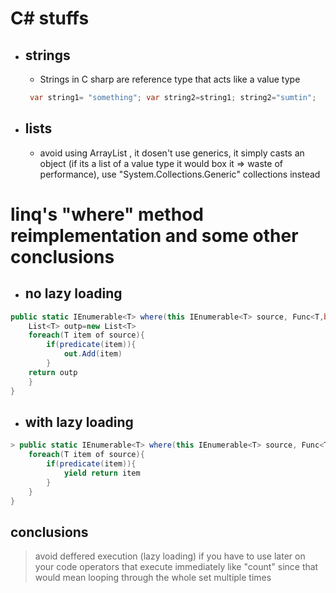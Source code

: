 # C# stuffs
+ ## strings
    + Strings in C sharp are reference type that acts like a value type
    ``` c#
     var string1= "something"; var string2=string1; string2="sumtin";         // string1="something" et string2="sumtin"
    ```
+ ## lists
    + avoid using ArrayList , it dosen't use generics, it simply casts an object (if its a list of a value type it would box it => waste of performance), use "System.Collections.Generic" collections instead


# linq's "where" method reimplementation and some other conclusions 
+ ## no lazy loading

``` c#
public static IEnumerable<T> where(this IEnumerable<T> source, Func<T,bool>) predicate{
    List<T> outp=new List<T>
    foreach(T item of source){
        if(predicate(item)){
            out.Add(item)
        }
    return outp
    }        
}
```
+ ## with lazy loading

``` c#
> public static IEnumerable<T> where(this IEnumerable<T> source, Func<T,bool>) predicate{
    foreach(T item of source){
        if(predicate(item)){
            yield return item
        }
    }        
}
```

## conclusions
> avoid  deffered execution (lazy loading) if you have to use later on your code operators that execute immediately like "count" since that would mean looping through the whole set multiple times 